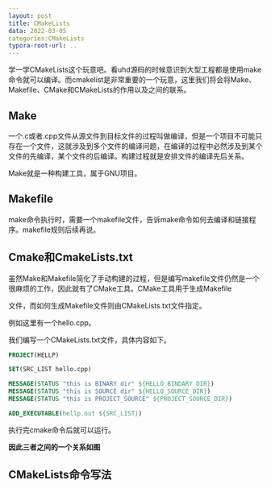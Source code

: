 ```yaml
---
layout: post
title: CMakeLists
data: 2022-03-05
categories:CMakeLists
typora-root-url: ..
---
```


学一学CMakeLists这个玩意吧。看uhd源码的时候意识到大型工程都是使用make命令就可以编译。而cmakelist是非常重要的一个玩意，这里我们将会将Make、Makefile、CMake和CMakeLists的作用以及之间的联系。

## Make

一个.c或者.cpp文件从源文件到目标文件的过程叫做编译，但是一个项目不可能只存在一个文件，这就涉及到多个文件的编译问题，在编译的过程中必然涉及到某个文件的先编译，某个文件的后编译。构建过程就是安排文件的编译先后关系。

Make就是一种构建工具，属于GNU项目。



## Makefile

make命令执行时，需要一个makefile文件，告诉make命令如何去编译和链接程序。makefile规则后续再说。



## Cmake和CmakeLists.txt

虽然Make和Makefile简化了手动构建的过程，但是编写makefile文件仍然是一个很麻烦的工作，因此就有了CMake工具。CMake工具用于生成Makefile

文件，而如何生成Makefile文件则由CMakeLists.txt文件指定。

例如这里有一个hello.cpp。

我们编写一个CMakeLists.txt文件，具体内容如下。

```cmake
PROJECT(HELLP)

SET(SRC_LIST hello.cpp)

MESSAGE(STATUS "this is BINARY dir" ${HELLO_BINDARY_DIR})
MESSAGE(STATUS "this is SOURCE dir" ${HELLO_SOURCE_DIR})
MESSAGE(STATUS "this is PROJECT_SOURCE" ${PROJECT_SOURCE_DIR})

ADD_EXECUTABLE(hellp.out ${SRC_LIST})
```

执行完cmake命令后就可以运行。

**因此三者之间的一个关系如图**





## CMakeLists命令写法




